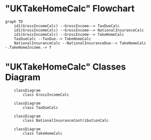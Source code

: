 # "UKTakeHomeCalc" Flowchart

```mermaid
graph TD
    id1(GrossIncomeCalc) --GrossIncome--> TaxDueCalc
    id1(GrossIncomeCalc) --GrossIncome--> NationalInsuranceCalc
    id1(GrossIncomeCalc) --GrossIncome--> TakeHomeCalc
    TaxDueCalc --TaxDue--> TakeHomeCalc
    NationalInsuranceCalc --NationalInsuranceDue--> TakeHomeCalc -.TakeHomeIncome.-> Y
```

# "UKTakeHomeCalc" Classes Diagram

```mermaid
    classDiagram
        class GrossIncomeCalc
```

```mermaid
    classDiagram
        class TaxDueCalc
```

```mermaid
    classDiagram
        class NationalInsuranceContributionCalc
```

```mermaid
    classDiagram
        class TakeHomeCalc
```